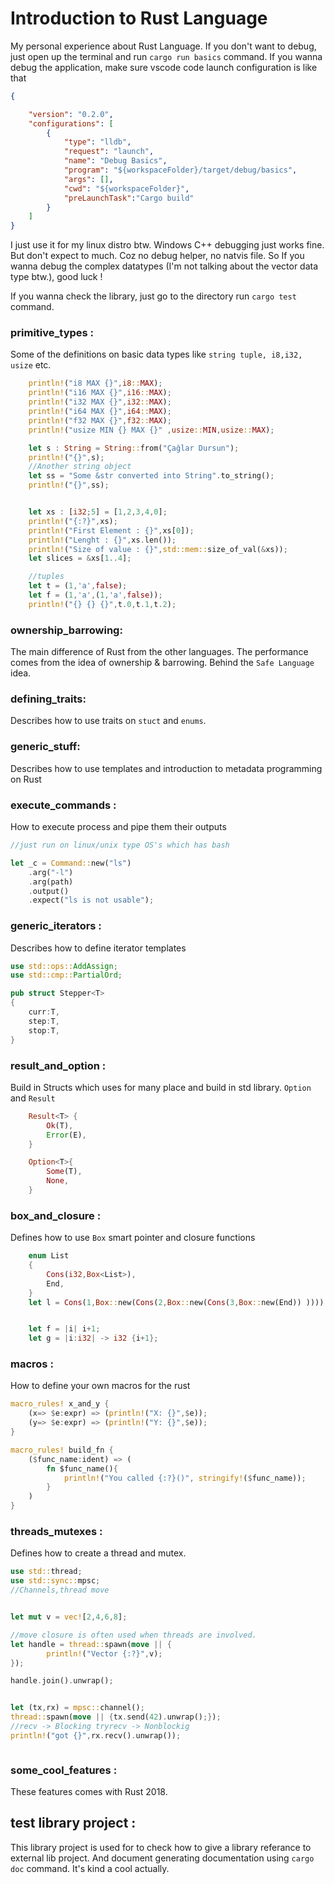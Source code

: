 # Introduction to Rust Language

My personal experience about Rust Language. If you don't want to debug, just open up the terminal and run `cargo run basics` command. If you wanna debug the application, make sure vscode code launch configuration is like that 

```json
{

    "version": "0.2.0",
    "configurations": [
        {
            "type": "lldb",
            "request": "launch",
            "name": "Debug Basics",
            "program": "${workspaceFolder}/target/debug/basics",
            "args": [],
            "cwd": "${workspaceFolder}",
            "preLaunchTask":"Cargo build"
        }
    ]
}
```

I just use it for my linux distro btw. Windows C++ debugging just works fine. But don't expect to much. Coz no debug helper, no natvis file. So If you wanna debug the complex datatypes (I'm not talking about the vector data type btw.), good luck !

If you wanna check the library, just go to the directory run `cargo test` command.


### primitive_types : 
Some of the definitions on basic data types like `string tuple, i8,i32, usize` etc.

```rust
    println!("i8 MAX {}",i8::MAX);
    println!("i16 MAX {}",i16::MAX);
    println!("i32 MAX {}",i32::MAX);
    println!("i64 MAX {}",i64::MAX);
    println!("f32 MAX {}",f32::MAX);    
    println!("usize MIN {} MAX {}" ,usize::MIN,usize::MAX);

    let s : String = String::from("Çağlar Dursun");
    println!("{}",s);
    //Another string object
    let ss = "Some &str converted into String".to_string();
    println!("{}",ss);


    let xs : [i32;5] = [1,2,3,4,0];
    println!("{:?}",xs);
    println!("First Element : {}",xs[0]);
    println!("Lenght : {}",xs.len());
    println!("Size of value : {}",std::mem::size_of_val(&xs));
    let slices = &xs[1..4];

    //tuples
    let t = (1,'a',false);
    let f = (1,'a',(1,'a',false));
    println!("{} {} {}",t.0,t.1,t.2);

```

### ownership_barrowing: 
The main difference of Rust from the other languages. The performance comes from the idea of ownership & barrowing. Behind the `Safe Language` idea.

### defining_traits:
Describes how to use traits on `stuct` and `enums`. 

### generic_stuff: 
Describes how to use templates and introduction to metadata programming on Rust

### execute_commands : 
How to execute process and pipe them their outputs

```rust
//just run on linux/unix type OS's which has bash

let _c = Command::new("ls")
    .arg("-l")
    .arg(path)
    .output()
    .expect("ls is not usable");

```

### generic_iterators : 
Describes how to define iterator templates 

```rust
use std::ops::AddAssign;
use std::cmp::PartialOrd;

pub struct Stepper<T>
{
    curr:T,
    step:T,
    stop:T,
}
```

### result_and_option : 
Build in Structs which uses for many place and build in std library. `Option` and `Result` 

```rust
    Result<T> {
        Ok(T),
        Error(E),
    }

    Option<T>{
        Some(T),
        None,
    }
```

### box_and_closure : 
Defines how to use `Box` smart pointer and closure functions 

```rust
    enum List
    {
        Cons(i32,Box<List>),
        End,
    }
    let l = Cons(1,Box::new(Cons(2,Box::new(Cons(3,Box::new(End)) ))));


    let f = |i| i+1;
    let g = |i:i32| -> i32 {i+1};

```

### macros : 
How to define your own macros for the rust


```rust 
macro_rules! x_and_y {
    (x=> $e:expr) => (println!("X: {}",$e));
    (y=> $e:expr) => (println!("Y: {}",$e));
}

macro_rules! build_fn {
    ($func_name:ident) => (
        fn $func_name(){
            println!("You called {:?}()", stringify!($func_name));
        }
    )
}

```
### threads_mutexes :
Defines how to create a thread and mutex.

```rust 
use std::thread;
use std::sync::mpsc;
//Channels,thread move


let mut v = vec![2,4,6,8];

//move closure is often used when threads are involved.
let handle = thread::spawn(move || {
        println!("Vector {:?}",v);
});

handle.join().unwrap();


let (tx,rx) = mpsc::channel();
thread::spawn(move || {tx.send(42).unwrap();});
//recv -> Blocking tryrecv -> Nonblockig
println!("got {}",rx.recv().unwrap());



```
### some_cool_features : 
These features comes with Rust 2018. 

## test library project :
This library project is used for to check how to give a library referance to external lib project. And document generating documentation using `cargo doc` command. It's kind a cool actually. 
